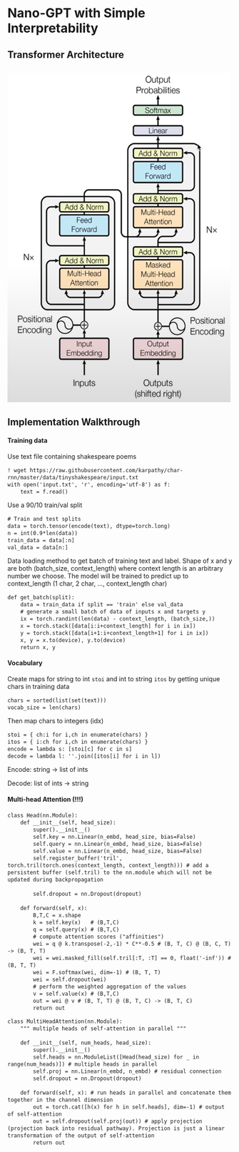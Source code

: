 # Nano-GPT with Simple Interpretability



## Transformer Architecture

<img src="assets/transformer.png" alt="Transformer architecture" width="500" height="750">




## Implementation Walkthrough


#### Training data
Use text file containing shakespeare poems
```
! wget https://raw.githubusercontent.com/karpathy/char-rnn/master/data/tinyshakespeare/input.txt
with open('input.txt', 'r', encoding='utf-8') as f:
    text = f.read()
```

Use a 90/10 train/val split
```
# Train and test splits
data = torch.tensor(encode(text), dtype=torch.long)
n = int(0.9*len(data))
train_data = data[:n]
val_data = data[n:]

```

Data loading method to get batch of training text and label. Shape of x and y are both (batch_size, context_length) where context length is an arbitrary number we choose. The model will be trained to predict up to context_length (1 char, 2 char, ..., context_length char)
```
def get_batch(split):
    data = train_data if split == 'train' else val_data
    # generate a small batch of data of inputs x and targets y
    ix = torch.randint(len(data) - context_length, (batch_size,))
    x = torch.stack([data[i:i+context_length] for i in ix])
    y = torch.stack([data[i+1:i+context_length+1] for i in ix])
    x, y = x.to(device), y.to(device)
    return x, y
```

#### Vocabulary

Create maps for string to int `stoi` and int to string `itos` by getting unique chars in training data

```
chars = sorted(list(set(text)))
vocab_size = len(chars)

```

Then map chars to integers (idx)
```
stoi = { ch:i for i,ch in enumerate(chars) }
itos = { i:ch for i,ch in enumerate(chars) }
encode = lambda s: [stoi[c] for c in s] 
decode = lambda l: ''.join([itos[i] for i in l]) 
```

Encode: string -> list of ints

Decode: list of ints -> string

#### Multi-head Attention (!!!)



```
class Head(nn.Module):
    def __init__(self, head_size):
        super().__init__()
        self.key = nn.Linear(n_embd, head_size, bias=False)
        self.query = nn.Linear(n_embd, head_size, bias=False)
        self.value = nn.Linear(n_embd, head_size, bias=False)
        self.register_buffer('tril', torch.tril(torch.ones(context_length, context_length))) # add a persistent buffer (self.tril) to the nn.module which will not be updated during backpropagation

        self.dropout = nn.Dropout(dropout)

    def forward(self, x):
        B,T,C = x.shape
        k = self.key(x)   # (B,T,C)
        q = self.query(x) # (B,T,C)
        # compute attention scores ("affinities")
        wei = q @ k.transpose(-2,-1) * C**-0.5 # (B, T, C) @ (B, C, T) -> (B, T, T)
        wei = wei.masked_fill(self.tril[:T, :T] == 0, float('-inf')) # (B, T, T)
        wei = F.softmax(wei, dim=-1) # (B, T, T)
        wei = self.dropout(wei)
        # perform the weighted aggregation of the values
        v = self.value(x) # (B,T,C)
        out = wei @ v # (B, T, T) @ (B, T, C) -> (B, T, C)
        return out
```

```
class MultiHeadAttention(nn.Module):
    """ multiple heads of self-attention in parallel """

    def __init__(self, num_heads, head_size):
        super().__init__()
        self.heads = nn.ModuleList([Head(head_size) for _ in range(num_heads)]) # multiple heads in parallel
        self.proj = nn.Linear(n_embd, n_embd) # residual connection
        self.dropout = nn.Dropout(dropout)

    def forward(self, x): # run heads in parallel and concatenate them together in the channel dimension
        out = torch.cat([h(x) for h in self.heads], dim=-1) # output of self-attention
        out = self.dropout(self.proj(out)) # apply projection (projection back into residual pathway). Projection is just a linear transformation of the output of self-attention
        return out
```